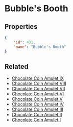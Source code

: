 # Bubble's Booth

<no description available>

## Properties

```json
{
    "id": 431,
    "name": "Bubble's Booth"
}
```

## Related

- [Chocolate Coin Amulet IX](../items/22168-chocolate-coin-amulet-ix.md)
- [Chocolate Coin Amulet VIII](../items/22167-chocolate-coin-amulet-viii.md)
- [Chocolate Coin Amulet VII](../items/22166-chocolate-coin-amulet-vii.md)
- [Chocolate Coin Amulet VI](../items/22165-chocolate-coin-amulet-vi.md)
- [Chocolate Coin Amulet V](../items/22164-chocolate-coin-amulet-v.md)
- [Chocolate Coin Amulet IV](../items/22163-chocolate-coin-amulet-iv.md)
- [Chocolate Coin Amulet III](../items/22162-chocolate-coin-amulet-iii.md)
- [Chocolate Coin Amulet II](../items/22161-chocolate-coin-amulet-ii.md)
- [Chocolate Coin Amulet I](../items/22160-chocolate-coin-amulet-i.md)

